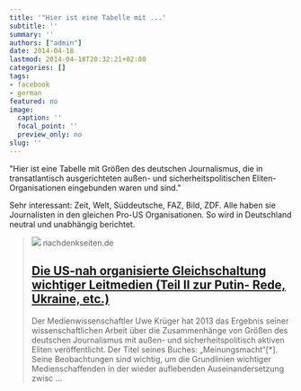 ```yaml
---
title: '"Hier ist eine Tabelle mit ...'
subtitle: ''
summary: ''
authors: ["admin"]
date: 2014-04-18
lastmod: 2014-04-18T20:32:21+02:00
categories: []
tags:
- facebook
- german
featured: no
image:
  caption: ''
  focal_point: ''
  preview_only: no
slug: ''
---
```

"Hier ist eine Tabelle mit Größen des deutschen Journalismus, die in transatlantisch ausgerichteten außen- und sicherheitspolitischen Eliten-Organisationen eingebunden waren und sind."

Sehr interessant: Zeit, Welt, Süddeutsche, FAZ, Bild, ZDF. Alle haben sie Journalisten in den gleichen Pro-US Organisationen. So wird in Deutschland neutral und unabhängig berichtet.
> [![](https://www.nachdenkseiten.de/upload/banner/nds-socialmedia.jpg)](http://www.nachdenkseiten.de/?p=21155#more-21155)
> nachdenkseiten.de
> ## [Die US-nah organisierte Gleichschaltung wichtiger Leitmedien (Teil II zur Putin- Rede, Ukraine, etc.)](http://www.nachdenkseiten.de/?p=21155#more-21155)
>
>Der Medienwissenschaftler Uwe Krüger hat 2013 das Ergebnis seiner wissenschaftlichen Arbeit über die Zusammenhänge von Größen des deutschen Journalismus mit außen- und sicherheitspolitisch aktiven Eliten veröffentlicht. Der Titel seines Buches: „Meinungsmacht“[*]. Seine Beobachtungen sind wichtig, um die Grundlinien wichtiger Medienschaffenden in der wieder auflebenden Auseinandersetzung zwisc ...


